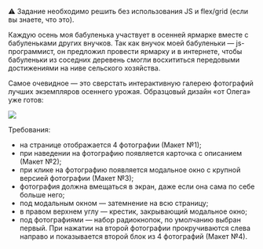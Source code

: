 ⚠️  Задание необходимо решить без использования JS и flex/grid (если вы знаете, что это).

Каждую осень моя бабуленька участвует в осенней ярмарке вместе с бабуленьками других внучков. Так как внучок моей бабуленьки — js-программист, он предложил провести ярмарку и в интернете, чтобы бабуленьки из соседних деревень смогли восхититься передовыми достижениями на ниве сельского хозяйства.

Самое очевидное — это сверстать интерактивную галерею фотографий лучших экземпляров осеннего урожая. Образцовый дизайн «от Олега» уже готов:

![](https://d3c33hcgiwev3.cloudfront.net/imageAssetProxy.v1/VFRsRFqiEeeQywpoSy5QrA_6944c596a4a02df63dee4b121ba9c8e9_0_8fa4f_ec035d3e_orig1-copy.png?expiry=1620086400000&hmac=VuyQIlZb_UkXGmrDguBKuT2gUJhGk0R948LQWTcH5ZE)

 

Требования:

- на странице отображается 4 фотографии (Макет №1);
- при наведении на фотографию появляется карточка с описанием (Макет №2);
- при клике на фотографию появляется модальное окно с крупной версией фотографии (Макет №3);
- фотография должна вмещаться в экран, даже если она сама по себе больше него;
- под модальным окном — затемнение на всю страницу;
- в правом верхнем углу — крестик, закрывающий модальное окно;
- под фотографиями — набор радиокнопок, по умолчанию выбран первый. При нажатии на второй фотографии прокручиваются слева направо и показывается второй блок из 4 фотографий (Макет №4).